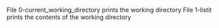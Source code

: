 File 0-current_working_directory prints the working directory
File 1-listit prints the contents of the working directory
